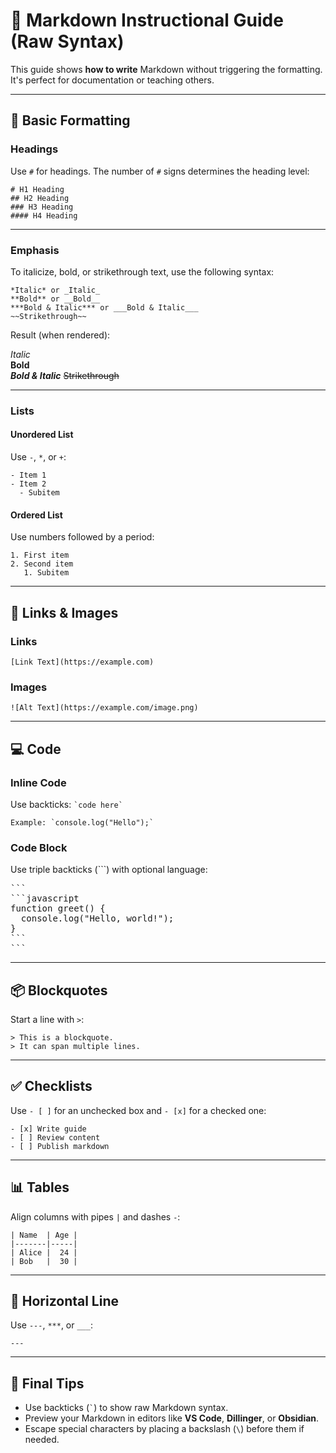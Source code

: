# 📘 Markdown Instructional Guide (Raw Syntax)

This guide shows **how to write** Markdown without triggering the formatting. It's perfect for documentation or teaching others.

---

## 📝 Basic Formatting

### Headings

Use `#` for headings. The number of `#` signs determines the heading level:

```
# H1 Heading  
## H2 Heading  
### H3 Heading  
#### H4 Heading  
```

---

### Emphasis

To italicize, bold, or strikethrough text, use the following syntax:

```
*Italic* or _Italic_  
**Bold** or __Bold__
***Bold & Italic*** or ___Bold & Italic___
~~Strikethrough~~
```

Result (when rendered):

*Italic*  
**Bold**  
***Bold & Italic***
~~Strikethrough~~

---

### Lists

#### Unordered List

Use `-`, `*`, or `+`:

```
- Item 1  
- Item 2  
  - Subitem  
```

#### Ordered List

Use numbers followed by a period:

```
1. First item  
2. Second item  
   1. Subitem
```

---

## 🔗 Links & Images

### Links

```
[Link Text](https://example.com)
```

### Images

```
![Alt Text](https://example.com/image.png)
```

---

## 💻 Code

### Inline Code

Use backticks: `` `code here` ``

```
Example: `console.log("Hello");`
```

### Code Block

Use triple backticks (\`\`\`) with optional language:

<pre>
```
```javascript
function greet() {
  console.log("Hello, world!");
}
```
```
</pre>

---

## 📦 Blockquotes

Start a line with `>`:

```
> This is a blockquote.  
> It can span multiple lines.
```

---

## ✅ Checklists

Use `- [ ]` for an unchecked box and `- [x]` for a checked one:

```
- [x] Write guide  
- [ ] Review content  
- [ ] Publish markdown
```

---

## 📊 Tables

Align columns with pipes `|` and dashes `-`:

```
| Name  | Age |  
|-------|-----|  
| Alice |  24 |  
| Bob   |  30 |
```

---

## 🔄 Horizontal Line

Use `---`, `***`, or `___`:

```
---
```

---

## 🧠 Final Tips

- Use backticks (`` ` ``) to show raw Markdown syntax.
- Preview your Markdown in editors like **VS Code**, **Dillinger**, or **Obsidian**.
- Escape special characters by placing a backslash (`\`) before them if needed.
